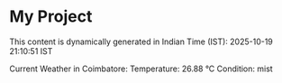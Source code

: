 # My Project

This content is dynamically generated in Indian Time (IST): 2025-10-19 21:10:51 IST


Current Weather in Coimbatore:
Temperature: 26.88 °C
Condition: mist
